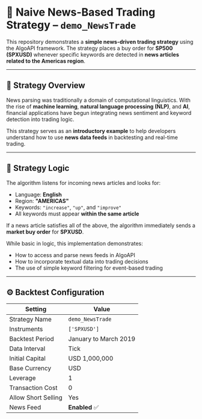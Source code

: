 # 📰 Naive News-Based Trading Strategy – `demo_NewsTrade`

This repository demonstrates a **simple news-driven trading strategy** using the AlgoAPI framework. The strategy places a buy order for **SP500 (SPXUSD)** whenever specific keywords are detected in **news articles related to the Americas region**.

---

## 📘 Strategy Overview

News parsing was traditionally a domain of computational linguistics. With the rise of **machine learning**, **natural language processing (NLP)**, and **AI**, financial applications have begun integrating news sentiment and keyword detection into trading logic.

This strategy serves as an **introductory example** to help developers understand how to use **news data feeds** in backtesting and real-time trading.

---

## 🧠 Strategy Logic

The algorithm listens for incoming news articles and looks for:

- Language: **English**
- Region: **"AMERICAS"**
- Keywords: `"increase"`, `"up"`, and `"improve"`  
- All keywords must appear **within the same article**

If a news article satisfies all of the above, the algorithm immediately sends a **market buy order** for **SPXUSD**.

While basic in logic, this implementation demonstrates:

- How to access and parse news feeds in AlgoAPI
- How to incorporate textual data into trading decisions
- The use of simple keyword filtering for event-based trading

---

## ⚙️ Backtest Configuration

| Setting               | Value           |
|-----------------------|-----------------|
| Strategy Name         | `demo_NewsTrade` |
| Instruments           | `['SPXUSD']`     |
| Backtest Period       | January to March 2019 |
| Data Interval         | Tick             |
| Initial Capital       | USD 1,000,000     |
| Base Currency         | USD              |
| Leverage              | 1                |
| Transaction Cost      | 0                |
| Allow Short Selling   | Yes              |
| News Feed             | **Enabled** ✅     |

